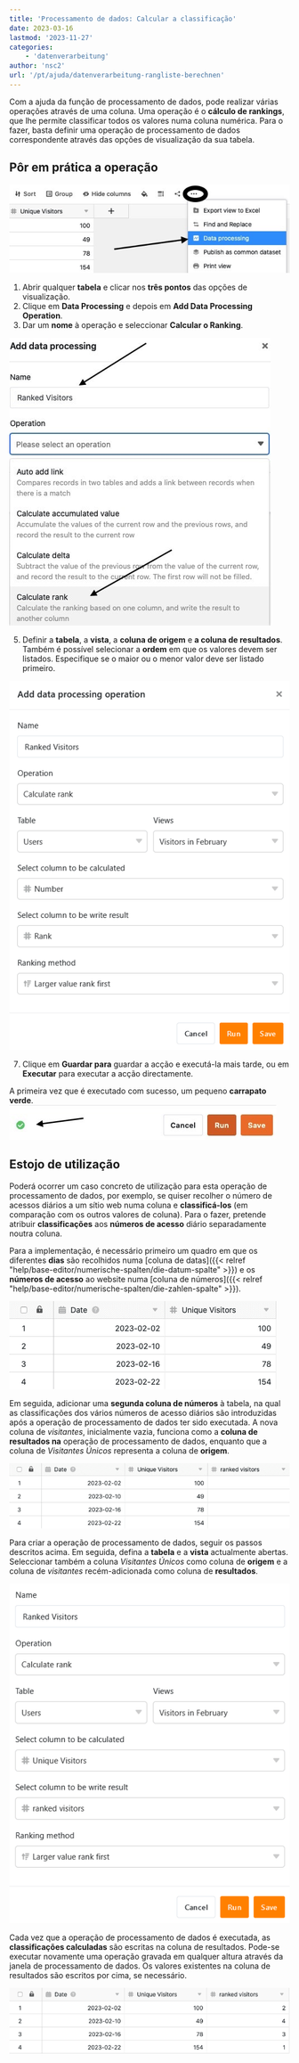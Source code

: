 ```yaml
---
title: 'Processamento de dados: Calcular a classificação'
date: 2023-03-16
lastmod: '2023-11-27'
categories:
    - 'datenverarbeitung'
author: 'nsc2'
url: '/pt/ajuda/datenverarbeitung-rangliste-berechnen'
---
```


Com a ajuda da função de processamento de dados, pode realizar várias operações através de uma coluna. Uma operação é o **cálculo de rankings**, que lhe permite classificar todos os valores numa coluna numérica. Para o fazer, basta definir uma operação de processamento de dados correspondente através das opções de visualização da sua tabela.

## Pôr em prática a operação

![Criar uma acção de tratamento de dados](images/create-an-data-processing-action-1.jpg)

1. Abrir qualquer **tabela** e clicar nos **três pontos** das opções de visualização.
2. Clique em **Data Processing** e depois em **Add Data Processing Operation**.
3. Dar um **nome** à operação e seleccionar **Calcular o Ranking**.

![ Nomear a acção de tratamento de dados e seleccionar o tipo de operação](images/Benennung-der-Datenverarbeitungsaktion-und-Auswahl-des-Operationstyps.jpg)

5. Definir a **tabela**, a **vista**, a **coluna de origem** e **a coluna de resultados**. Também é possível selecionar a **ordem** em que os valores devem ser listados. Especifique se o maior ou o menor valor deve ser listado primeiro.

![Definição da ação de processamento de dados Calcular a lista de classificação](images/Definition-der-Datenverarbeitungsaktion-Rangliste-berechnen.png)

7. Clique em **Guardar para** guardar a acção e executá-la mais tarde, ou em **Executar** para executar a acção directamente.

A primeira vez que é executado com sucesso, um pequeno **carrapato verde**.  
![Se a acção de processamento de dados for executada com sucesso pela primeira vez, aparece uma marca verde](images/gruener-haken-zur-bestaetigung-der-ersten-ausfuehrung.jpg)

## Estojo de utilização

Poderá ocorrer um caso concreto de utilização para esta operação de processamento de dados, por exemplo, se quiser recolher o número de acessos diários a um sítio web numa coluna e **classificá-los** (em comparação com os outros valores de coluna). Para o fazer, pretende atribuir **classificações** aos **números de acesso** diário separadamente noutra coluna.

Para a implementação, é necessário primeiro um quadro em que os diferentes **dias** são recolhidos numa [coluna de datas]({{< relref "help/base-editor/numerische-spalten/die-datum-spalte" >}}) e os **números de acesso** ao website numa [coluna de números]({{< relref "help/base-editor/numerische-spalten/die-zahlen-spalte" >}}).

![Tabela de exemplo para o caso de utilização Calcular valores acumulados](images/Beispieltabelle-Anwendungsfall-kumulierte-Werte-berechnen.png)

Em seguida, adicionar uma **segunda coluna de números** à tabela, na qual as classificações dos vários números de acesso diários são introduzidas após a operação de processamento de dados ter sido executada. A nova coluna de _visitantes_, inicialmente vazia, funciona como a **coluna de resultados na** operação de processamento de dados, enquanto que a coluna de _Visitantes Únicos_ representa a coluna de **origem**.

![Acrescentar uma segunda coluna de números](images/add-second-number-column-example-rank.png)

Para criar a operação de processamento de dados, seguir os passos descritos acima. Em seguida, defina a **tabela** e a **vista** actualmente abertas. Seleccionar também a coluna _Visitantes Únicos_ como coluna de **origem** e a coluna de _visitantes_ recém-adicionada como coluna de **resultados**.

![Exemplo de processamento de dados Calcular a lista de classificação](images/Datenverarbeitung-Rangliste-berechnen.png)

Cada vez que a operação de processamento de dados é executada, as **classificações calculadas** são escritas na coluna de resultados. Pode-se executar novamente uma operação gravada em qualquer altura através da janela de processamento de dados. Os valores existentes na coluna de resultados são escritos por cima, se necessário.

![Coluna de resultados após a execução da acção de tratamento de dados](images/table-after-data-processing-operation-ranks.png)
